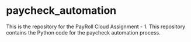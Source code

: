 # paycheck_automation
This is the repository for the PayRoll Cloud Assignment - 1. This repository contains the Python code for the paycheck automation process.
